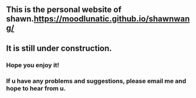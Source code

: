 ## This is the personal website of shawn.https://moodlunatic.github.io/shawnwang/
## It is still under construction.
### Hope you enjoy it!
### If u have any problems and suggestions, please email me and hope to hear from u.

